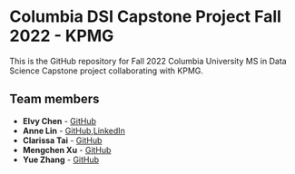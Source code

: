 # Columbia DSI Capstone Project Fall 2022 - KPMG

This is the GitHub repository for Fall 2022 Columbia University MS in Data Science Capstone project collaborating with KPMG.


## Team members
  - **Elvy Chen** - [GitHub](https://github.com/elvychen)
  - **Anne Lin** - [GitHub](https://github.com/anqilin11),[LinkedIn](https://www.linkedin.com/in/anqil/)
  - **Clarissa Tai** - [GitHub]()
  - **Mengchen Xu** - [GitHub](https://github.com/Helen962)
  - **Yue Zhang** - [GitHub](https://github.com/stellazhangyue)
